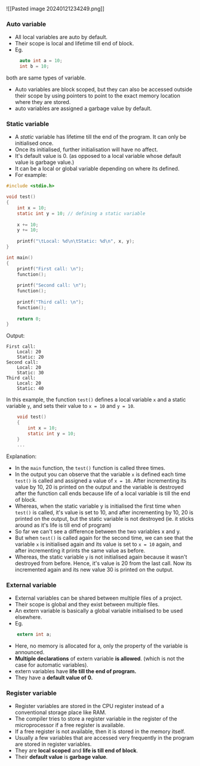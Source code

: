 ![[Pasted image 20240121234249.png]]
### Auto variable
- All local variables are auto by default.
- Their scope is local and lifetime till end of block.
- Eg. 
```c 
	 auto int a = 10;
	 int b = 10;
```
both are same types of variable.
- Auto variables are block scoped, but they can also be accessed outside their scope by using pointers to point to the exact memory location where they are stored.
- auto variables are assigned a garbage value by default.
### Static variable
- A _static_ variable has lifetime till the end of the program. It can only be initialised once. 
- Once its initialised, further initialisation will have no affect. 
- It's default value is 0. (as opposed to a local variable whose default value is garbage value.)
- It can be a local or global variable depending on where its defined. 
- For example: 
```c
#include <stdio.h>

void test()
{
	int x = 10;
	static int y = 10; // defining a static variable
	
	x += 10;
	y += 10;
	
	printf("\tLocal: %d\n\tStatic: %d\n", x, y);
}

int main()
{
	printf("First call: \n");
	function();
	
	printf("Second call: \n");
	function();
	
	printf("Third call: \n");
	function();
	
	return 0;
}
```
Output: 
```
First call: 
	Local: 20
	Static: 20
Second call: 
	Local: 20
	Static: 30
Third call: 
	Local: 20
	Static: 40
```

In this example, the function `test()` defines a local variable `x` and a static variable `y`, and sets their value to `x = 10` and `y = 10`.
```c
	void test() 
	{
		int x = 10;
		static int y = 10;
	}
	...
```
Explanation: 
- In the `main` function, the `test()` function is called three times. 
- In the output you can observe that the variable `x` is defined each time `test()` is called and assigned a value of `x = 10`. After incrementing its value by 10, 20 is printed on the output and the variable is destroyed after the function call ends because life of a local variable is till the end of block.
- Whereas, when the static variable y is initialised the first time when `test()` is called, it's value is set to 10, and after incrementing by 10, 20 is printed on the output, but the static variable is not destroyed (ie. it sticks around as it's life is till end of program) 
- So far we can't see a difference between the two variables x and y.
- But when `test()` is called again for the second time, we can see that the variable `x` is initialised again and its value is set to `x = 10` again, and after incrementing it prints the same value as before. 
- Whereas, the static variable `y` is not initialised again because it wasn't destroyed from before. Hence, it's value is 20 from the last call. Now its incremented again and its new value 30 is printed on the output. 

### External variable
- External variables can be shared between multiple files of a project.
- Their scope is global and they exist between multiple files. 
- An extern variable is basically a global variable initialised to be used elsewhere.
- Eg. 
```c
	extern int a;
```
- Here, no memory is allocated for a, only the property of the variable is announced. 
- **Multiple declarations** of extern variable **is allowed**. (which is not the case for automatic variables).
- extern variables have **life till the end of program.**
- They have a **default value of 0.** 
### Register variable
- Register variables are stored in the CPU register instead of a conventional storage place like RAM. 
- The compiler tries to store a register variable in the register of the microprocessor if a free register is available.
- If a free register is not available, then it is stored in the memory itself.
- Usually a few variables that are accessed very frequently in the program are stored in register variables.
- They are **local scoped** and **life is till end of block**.
- Their **default value** is **garbage value**. 

